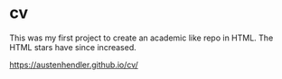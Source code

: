# cv

This was my first project to create an academic like repo in HTML. The HTML stars have since increased.

https://austenhendler.github.io/cv/
